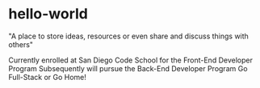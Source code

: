 # hello-world
"A place to store ideas, resources or even share and discuss things with others"

Currently enrolled at San Diego Code School for the Front-End Developer Program
Subsequently will pursue the Back-End Developer Program
Go Full-Stack or Go Home!
